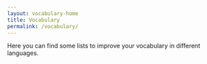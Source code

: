```yaml
---
layout: vocabulary-home
title: Vocabulary
permalink: /vocabulary/
---
```


Here you can find some lists to improve your vocabulary in different languages.
